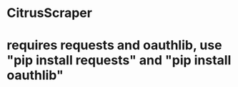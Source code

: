 # CitrusScraper

# requires requests and oauthlib, use "pip install requests" and "pip install oauthlib"
